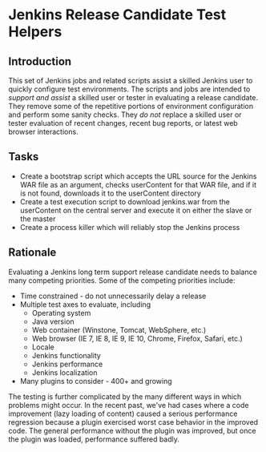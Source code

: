 Jenkins Release Candidate Test Helpers
======================================

Introduction
------------

This set of Jenkins jobs and related scripts assist a skilled Jenkins
user to quickly configure test environments.  The scripts and jobs are
intended to *support and assist* a skilled user or tester in
evaluating a release candidate.  They remove some of the repetitive
portions of environment configuration and perform some sanity checks.
They *do not* replace a skilled user or tester evaluation of recent
changes, recent bug reports, or latest web browser interactions.

Tasks
-----

- Create a bootstrap script which accepts the URL source for the
  Jenkins WAR file as an argument, checks userContent for that WAR
  file, and if it is not found, downloads it to the userContent
  directory
- Create a test execution script to download jenkins.war from the
  userContent on the central server and execute it on either the slave
  or the master
- Create a process killer which will reliably stop the Jenkins process

Rationale
---------

Evaluating a Jenkins long term support release candidate needs to
balance many competing priorities.  Some of the competing priorities
include:

- Time constrained - do not unnecessarily delay a release
- Multiple test axes to evaluate, including
    - Operating system
    - Java version
    - Web container (Winstone, Tomcat, WebSphere, etc.)
    - Web browser (IE 7, IE 8, IE 9, IE 10, Chrome, Firefox, Safari, etc.)
    - Locale
    - Jenkins functionality
    - Jenkins performance
    - Jenkins localization
- Many plugins to consider - 400+ and growing

The testing is further complicated by the many different ways in which
problems might occur.  In the recent past, we've had cases where a
code improvement (lazy loading of content) caused a serious
performance regression because a plugin exercised worst case behavior
in the improved code.  The general performance without the plugin was
improved, but once the plugin was loaded, performance suffered badly.
